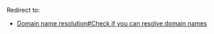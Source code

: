 Redirect to:

*   [Domain name resolution#Check if you can resolve domain names](/index.php/Domain_name_resolution#Check_if_you_can_resolve_domain_names "Domain name resolution")